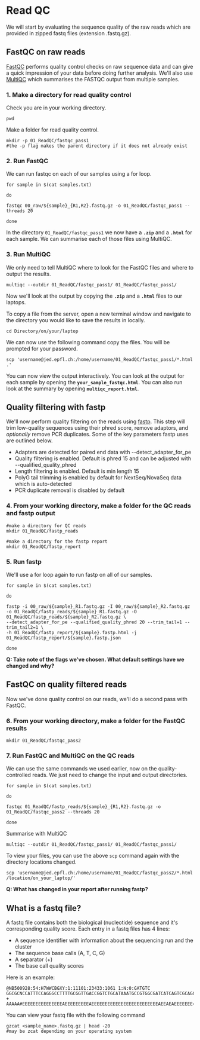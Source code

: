 # Read QC
We will start by evaluating the sequence quality of the raw reads which are provided in zipped fastq files (extension .fastq.gz).

## FastQC on raw reads
[FastQC](https://anaconda.org/bioconda/fastqc) performs quality control checks on raw sequence data and can give a quick impression of your data before doing further analysis. We'll also use [MultiQC](https://anaconda.org/bioconda/multiqc) which summarises the FASTQC output from multiple samples.

### 1. Make a directory for read quality control

Check you are in your working directory.
```
pwd
```
Make a folder for read quality control.
```
mkdir -p 01_ReadQC/fastqc_pass1
#the -p flag makes the parent directory if it does not already exist
```

### 2. Run FastQC
We can run fastqc on each of our samples using a for loop.

```
for sample in $(cat samples.txt)

do

fastqc 00_raw/${sample}_{R1,R2}.fastq.gz -o 01_ReadQC/fastqc_pass1 --threads 20

done
```
In the directory `01_ReadQC/fastqc_pass1` we now have a **`.zip`** and a **`.html`** for each sample. We can summarise each of those files using MultiQC.

### 3. Run MultiQC
We only need to tell MultiQC where to look for the FastQC files and where to output the results.
```
multiqc --outdir 01_ReadQC/fastqc_pass1/ 01_ReadQC/fastqc_pass1/
```
Now we'll look at the output by copying the **`.zip`** and a **`.html`** files to our laptops.

To copy a file from the server, open a new terminal window and navigate to the directory you would like to save the results in locally.
```
cd Directory/on/your/laptop
```
We can now use the following command copy the files. You will be prompted for your password.
```
scp 'username@jed.epfl.ch:/home/username/01_ReadQC/fastqc_pass1/*.html .'
```

You can now view the output interactively. You can look at the output for each sample by opening the **`your_sample_fastqc.html`**. You can also run look at the summary by opening **`multiqc_report.html`**.

## Quality filtering with fastp
We'll now perform quality filtering on the reads using [fastp](https://github.com/OpenGene/fastp#adapters). This step will trim low-quality sequences using their phred score, remove adaptors, and _optionally_ remove PCR duplicates. Some of the key parameters fastp uses are outlined below.

* Adapters are detected for paired end data with --detect_adapter_for_pe
* Quality filtering is enabled. Default is phred 15 and can be adjusted with --qualified_quality_phred
* Length filtering is enabled. Default is min length 15
* PolyG tail trimming is enabled by default for NextSeq/NovaSeq data which is auto-detected
* PCR duplicate removal is disabled by default 

### 4. From your working directory, make a folder for the QC reads and fastp output

```
#make a directory for QC reads
mkdir 01_ReadQC/fastp_reads

#make a directory for the fastp report
mkdir 01_ReadQC/fastp_report
```
### 5. Run fastp

We'll use a for loop again to run fastp on all of our samples.

```
for sample in $(cat samples.txt)

do

fastp -i 00_raw/${sample}_R1.fastq.gz -I 00_raw/${sample}_R2.fastq.gz -o 01_ReadQC/fastp_reads/${sample}_R1.fastq.gz -O 01_ReadQC/fastp_reads/${sample}_R2.fastq.gz \
--detect_adapter_for_pe --qualified_quality_phred 20 --trim_tail=1 --trim_tail2=1 \
-h 01_ReadQC/fastp_report/${sample}.fastp.html -j 01_ReadQC/fastp_report/${sample}.fastp.json

done
```

**Q: Take note of the flags we've chosen. What default settings have we changed and why?**

## FastQC on quality filtered reads
Now we've done quality control on our reads, we'll do a second pass with FastQC.

### 6. From your working directory, make a folder for the FastQC results
```
mkdir 01_ReadQC/fastqc_pass2
```

### 7. Run FastQC and MultiQC on the QC reads
We can use the same commands we used earlier, now on the quality-controlled reads.  We just need to change the input and output directories.

```
for sample in $(cat samples.txt)

do

fastqc 01_ReadQC/fastp_reads/${sample}_{R1,R2}.fastq.gz -o 01_ReadQC/fastqc_pass2 --threads 20

done
```
Summarise with MultiQC
```
multiqc --outdir 01_ReadQC/fastqc_pass1/ 01_ReadQC/fastqc_pass1/
```
To view your files, you can use the above `scp` command again with the directory locations changed.
```
scp 'username@jed.epfl.ch:/home/username/01_ReadQC/fastqc_pass2/*.html /location/on_your_laptop/'
```

**Q: What has changed in your report after running fastp?**

## What is a fastq file?
A fastq file contains both the biological (nucleotide) sequence and it's corresponding quality score. Each entry in a fastq files has 4 lines:

* A sequence identifier with information about the sequencing run and the cluster
* The sequence base calls (A, T, C, G)
* A separator (+)
* The base call quality scores

Here is an example:

```
@NB500928:54:H7WWCBGXY:1:11101:23433:1061 1:N:0:GATGTC
GGCGCNCCATTTCCAGGGCCTTTTGCGGTTGACCGGTCTGCATAAATGCCGTGGCGATCATCAGTCGCAGCTTCGGGTCCAGCTCCCGGCCCTGGTACAGGTTTTCGTGATCGGTCCAGTGCTGTGCCGCACCCTCGAAATCCTCTTGTTC
+
AAAAA#EEEEEEEEEEEEEEEAEEEEEEEEEAEEEEEEEEEEEEEEEEEEEEEEEEEAEEAEAEEEEEEE<AEAEEEEEEEEEEEE<EEE<EEEEEAEEEE<AEAAAAEAAA<AEA<<AEAAAAEEA<<6/<<AAEEA/E/AAEA<EEE//
```

You can view your fastq file with the following command

```
gzcat <sample_name>.fastq.gz | head -20
#may be zcat depending on your operating system
```